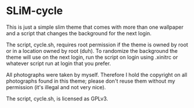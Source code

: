 # SLiM-cycle
This is just a simple slim theme that comes with more than one wallpaper and a 
script that changes the background for the next login.

The script, cycle.sh, requires root permission if the theme is owned by root
or in a location owned by root (duh).  To randomize the background the theme
will use on the next login, run the script on login using .xinitrc or whatever
script run at login that you prefer.

All photographs were taken by myself.  Therefore I hold the copyright on all
photographs found in this theme; please don't reuse them without my permission
(it's illegal and not very nice).

The script, cycle.sh, is licensed as GPLv3.
